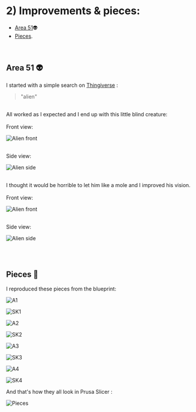 # 2) Improvements & pieces:
 
* [Area 51](#area-51-alien):alien: 
* [Pieces](#pieces-triangular_ruler). 
<br><br><br>
## Area 51 :alien:
I started with a simple search on [Thingiverse](https://www.thingiverse.com/) : 
> "alien"
<br>
All worked as I expected and I end up with this little blind creature: 
<br><br>
Front view: 
<br>

![Alien front](Images/Alien-head-front.JPG)

<br>
Side view:
<br>

![Alien side](Images/Alien-head-side.JPG)

<br>
I thought it would be horrible to let him like a mole and I improved his vision.
<br><br>
Front view: 
<br>

![Alien front](Images/Aliens-front.JPG)

<br>
Side view:
<br>

![Alien side](Images/Aliens-side.JPG)

<br><br>
## Pieces :triangular_ruler:
I reproduced these pieces from the blueprint: <br>

![A1](Images/A1.png) <br>

![SK1](Images/SK1.JPG) <br>

![A2](Images/A2.jpg) <br>

![SK2](Images/SK2.JPG) <br>

![A3](Images/A3.jpg) <br>

![SK3](Images/SK3.JPG) <br>

![A4](Images/A4.jpg) <br>

![SK4](Images/SK4.JPG) <br>

And that's how they all look in Prusa Slicer : <br>

![Pieces](Images/Pieces-Sliced.JPG)
